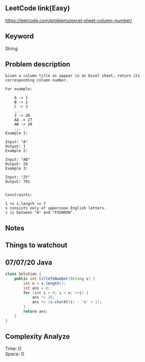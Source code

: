 ## LeetCode link(Easy)
https://leetcode.com/problems/excel-sheet-column-number/

## Keyword
String

## Problem description
```
Given a column title as appear in an Excel sheet, return its corresponding column number.

For example:

    A -> 1
    B -> 2
    C -> 3
    ...
    Z -> 26
    AA -> 27
    AB -> 28 
    ...
Example 1:

Input: "A"
Output: 1
Example 2:

Input: "AB"
Output: 28
Example 3:

Input: "ZY"
Output: 701
 

Constraints:

1 <= s.length <= 7
s consists only of uppercase English letters.
s is between "A" and "FXSHRXW".
```



## Notes


## Things to watchout

## 07/07/20 Java

```java
class Solution {
    public int titleToNumber(String s) {
        int n = s.length();
        int ans = 0;
        for (int i = 0; i < n; ++i) {
            ans *= 26;
            ans += (s.charAt(i) - 'A' + 1);
        }
        return ans;
    }
}

```
## Complexity Analyze
Time: O       \
Space: O